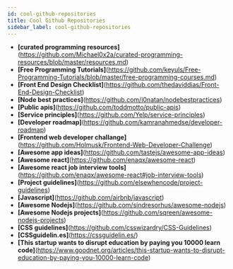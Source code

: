 ```yaml
---
id: cool-github-repositories
title: Cool Github Repositories
sidebar_label: cool-github-repositories
---
```



- **[curated programming resources]**(https://github.com/Michael0x2a/curated-programming-resources/blob/master/resources.md)
- **[Free Programming Tutorials]**(https://github.com/keyuls/Free-Programming-Tutorials/blob/master/free-programming-courses.md)
- **[Front End Design Checklist]**(https://github.com/thedaviddias/Front-End-Design-Checklist)
- **[Node best practices]**(https://github.com/i0natan/nodebestpractices)
- **[Public apis]**(https://github.com/toddmotto/public-apis)
- **[Service principles]**(https://github.com/Yelp/service-principles)
- **[Developer roadmap]**(https://github.com/kamranahmedse/developer-roadmap)
- **[Frontend web developer challange]**(https://github.com/Holmusk/Frontend-Web-Developer-Challenge)
- **[Awesome app ideas]**(https://github.com/tastejs/awesome-app-ideas)
- **[Awesome react]**(https://github.com/enaqx/awesome-react)
- **[Awesome react job interview tools]**(https://github.com/enaqx/awesome-react#job-interview-tools)
- **[Project guidelines]**(https://github.com/elsewhencode/project-guidelines)
- **[Javascript]**(https://github.com/airbnb/javascript)
- **[Awesome Nodejs]**(https://github.com/sindresorhus/awesome-nodejs)
- **[Awesome Nodejs projects]**(https://github.com/sqreen/awesome-nodejs-projects)
- **[CSS guidelines]**(https://github.com/csswizardry/CSS-Guidelines)
- **[CSSguidelin.es]**(https://cssguidelin.es/)
- **[This startup wants to disrupt education by paying you 10000 learn code]**(https://www.goodnet.org/articles/this-startup-wants-to-disrupt-education-by-paying-you-10000-learn-code)

<!-- - []()
- []()
- []()
- []() -->
